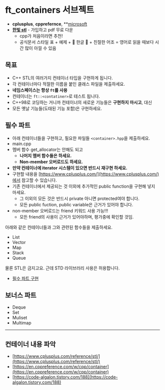 # ft_containers 서브젝트

- **cplusplus**, **cpprefernce**, **[microsoft](https://docs.microsoft.com/en-us/cpp/standard-library/stl-containers?view=msvc-160)
- [**한빛 stl**](https://www.hanbit.co.kr/store/books/look.php?p_code=E6410226806) - 가입하고 pdf 무료 다운
  - cpp가 처음이라면 추천!
  - 공식문서 스타일 표 + 예제 + 🌟 한글 🌟 + 친절한 어조 = 영어로 읽을 때보다 시간 많이 아낄 수 있음
  

## 목표

- C++ STL의 여러가지 컨테이너 타입을 구현하게 됩니다.
- 각 컨테이너마다 적절한 이름을 붙인 클래스 파일을 제출하세요.
- **네임스페이스는 항상 `ft`를 사용**
- 컨테이너는 `ft::<contatiner>`로 테스트 됩니다.
- C++98로 코딩하는 거니까 컨테이너의 새로운 기능들은 **구현하지 마시고**, 대신
- 모든 옛날 기능들(도태된 기능 포함)은 구현하세요.

## 필수 파트

- 아래 컨테이너들을 구현하고, 필요한 파일들 `<container>.hpp`을 제출하세요.
- main.cpp
- 멤버 함수 get_allocator는 안해도 되고
  - **나머지 멤버 함수들은 하세요.**
  - **Non-member 오버로드도 하세요.**
- **만약 컨테이너에 iterator 시스템이 있으면 반드시 재구현 하세요.**
- 구현할 내용을 [https://www.cplusplus.com/](https://www.cplusplus.com/)에서 참고할 수 있습니다.
- 기존 컨테이너에서 제공되는 것 이외에 추가적인 public function을 구현해 넣지 마세요.
  - 그 이외의 모든 것은 반드시 private 아니면 protected여야 합니다.
  - 모든 public fuction, public variable은 근거가 있어야 합니다.
- non-member 오버로드는 friend 키워드 사용 가능!!!
  - 모든 friend의 사용이 근거가 있어야하며, 평가중에 확인할 것임.

아래와 같은 컨테이너들과 그와 관련된 함수들을 제출하세요.

- List
- Vector
- Map
- Stack
- Queue

물론 STL은 금지고요. 근데 STD 라이브러리 사용은 허용합니다.

- [필수 파트 구현](컨테이너필수.md)

## 보너스 파트

- Deque
- Set
- Muliset
- Multimap


----------------------

## 컨테이너 내용 파악

- [https://www.cplusplus.com/reference/stl/](https://www.cplusplus.com/reference/stl/)
- [https://en.cppreference.com/w/cpp/container](https://en.cppreference.com/w/cpp/container)
- [https://code-algalon.tistory.com/188](https://code-algalon.tistory.com/188)
